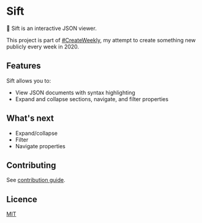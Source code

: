 # Sift

🔎 Sift is an interactive JSON viewer.

<!-- [![Promotional screenshot of Sift](./screenshot.png)](https://sift.netlify.com/) -->

This project is part of [#CreateWeekly](https://dev.to/josephuspaye/createweekly-create-something-new-publicly-every-week-in-2020-1nh9), my attempt to create something new publicly every week in 2020.

## Features

Sift allows you to:

- View JSON documents with syntax highlighting
- Expand and collapse sections, navigate, and filter properties

## What's next

- Expand/collapse
- Filter
- Navigate properties

## Contributing

See [contribution guide](CONTRIBUTING.md).

## Licence

[MIT](LICENCE)
